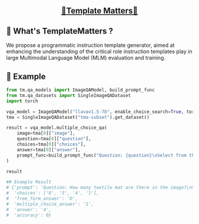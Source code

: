 <h2 align="center"> <a href="">🤗Template Matters🤗</a></h2>


## 🌟 What's TemplateMatters ?
We propose a programmatic instruction template generator, aimed at enhancing the understanding of the critical role instruction templates play in large Multimodal Language Model (MLM) evaluation and training.

## 🤗 Example
```python
from tm.qa_models import ImageQAModel, build_prompt_func
from tm.qa_datasets import SingleImageQADataset
import torch

vqa_model = ImageQAModel("llavav1.5-7b", enable_choice_search=True, torch_device=0, precision=torch.bfloat16)
tma = SingleImageQADataset("tma-subset").get_dataset()

result = vqa_model.multiple_choice_qa(
    image=tma[0]["image"],
    question=tma[0]["question"],
    choices=tma[0]["choices"],
    answer=tma[0]["answer"],
    prompt_func=build_prompt_func("Question: {question}\nSelect from the following choices: {choices}")
)

result

## Example Result
# {'prompt': 'Question: How many textile mat are there in the image?\nSelect from the following choices: (A) 8 (B) 5 (C) 4 (D) 1',
#  'choices': ['8', '5', '4', '1'],
#  'free_form_answer': 'D',
#  'multiple_choice_answer': '1',
#  'answer': '4',
#  'accuracy': 0}
```
